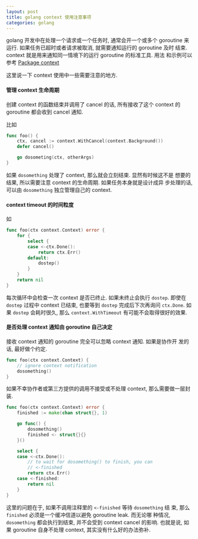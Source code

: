 ```yaml
---
layout: post
title: golang context 使用注意事项
categories: golang
---
```


golang 开发中在处理一个请求或一个任务时, 通常会开一个或多个 goroutine
来运行. 如果任务已超时或者请求被取消, 就需要通知运行的 goroutine 及时
结束. context 就是用来通知同一情境下的运行 goroutine 的标准工具. 用法
和示例可以参考 [Package context](https://golang.org/pkg/context/)


这里说一下 context 使用中一些需要注意的地方.

#### 管理 context 生命周期

创建 context 的函数结束并调用了 cancel 的话, 所有接收了这个 context
的 goroutine 都会收到 cancel 通知.

比如

```go
func foo() {
	ctx, cancel := context.WithCancel(context.Background())
	defer cancel()

	go dosometing(ctx, otherArgs)
}
```

如果 `dosomething` 处理了 context, 那么就会立刻结束. 显然有时候这不是
想要的结果, 所以需要注意 context 的生命周期. 如果任务本身就是设计成异
步处理的话, 可以由 `dosomething` 独立管理自己的 context.


#### context timeout 的时间粒度

如

```go
func foo(ctx context.Context) error {
	for {
		select {
		case <-ctx.Done():
			return ctx.Err()
		default:
			dostep()
		}
	}
	return nil
}
```

每次循环中会检查一次 context 是否已终止. 如果未终止会执行 `dostep`. 即使在 `dostep` 过程中
context 已结束, 也要等到 `dostep` 完成后下次再询问 `ctx.Done`.
如果 `dostep` 会耗时很久, 那么 `context.WithTimeout` 有可能不会取得很好的效果.


#### 是否处理 context 通知由 goroutine 自己决定

接收 context 通知的 goroutine 完全可以忽略 context 通知. 如果是协作开
发的话, 最好做个约定.

```go
func foo(ctx context.Context) {
	// ignore context notification
	dosomething()
}
```

如果不幸协作者或第三方提供的调用不接受或不处理 context, 那么需要做一层封装.

```go
func foo(ctx context.Context) error {
	finished := make(chan struct{}, 1)

	go func() {
		dosomething()
		finished <- struct{}{}
	}()

	select {
	case <-ctx.Done():
		// to wait for dosomething() to finish, you can
		// <-finished
		return ctx.Err()
	case <-finished:
		return nil
	}
}
```

这里的问题在于, 如果不调用注释里的 `<-finished` 等待 `dosomething` 结
束, 那么 `finished` 必须是一个缓冲信道以避免 goroutine leak. 而无论哪
种情况, `dosomething` 都会执行到结束, 并不会受到 context cancel 的影响.
也就是说, 如果 goroutine 自身不处理 context, 其实没有什么好的办法弥补.
